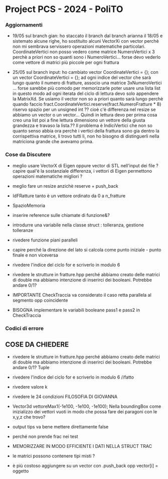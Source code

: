 # Project PCS - 2024 - PoliTO

### Aggiornamenti
- 19/05 sul branch gian: ho staccato il branch dal branch arianna il 18/05 e sistemato alcune righe, ho sostituito alcuni VectorXi con vector<unsigned int> perchè non mi sembrava servissero operazioni matematiche particolari.
CoordinateVertici non posso vedero come matrice NumeroVertici x 3 perchè a priori non so quanti sono i NumeroVertici... forse devo vederlo come vettore di matrici più piccole per ogni frattura

- 25/05 sul  branch input: ho cambiato  vector<Vector3d> CoordinateVertici = {};  con un vector<MatrixXd> CoordinateVertici = {}; ad ogni indice del vector che sarà lungo quanto il numero di fratture, associo una matrice 3xNumeroVertici ... forse sarebbe più comodo per memorizzarle poter usare una lista list<MatrixXd> in questo modo ad ogni iterata del ciclo di lettura devo solo appendere la MatrixXd. Se usiamo il vector non so a priori quanto sarà lungo perchè quando faccio  fract.CoordinateVertici.reserve(fract.NumeroFratture * 8) riservo spazio per un unsigned int ?? cioè c'è differenza nel resize se abbiamo un vector<Vector3d> o un vector<MatrixXd>...
Quindi in lettura devo per prima cosa creo una list<MatrixXd> poi a fine lettura dimensiono un vettore della giusta grandezza e travaso la lista.?? Il problema è IndiciVertici che non so quanto senso abbia ora perchè i vertici della frattura sono gia dentro la corrispettiva matrice, li trovo tutti li, non ho bisogno di distinguerli nella matriciona grande che avevamo prima.  

### Cose da Discutere

- meglio usare VectorX di Eigen oppure vector di STL nell'input dei file ? capire qual'è la sostanziale differenza, i vettori di Eigen permettono operazioni matematiche migliori ?

- meglio fare un resize anzichè reserve + push_back 
- IdFRatture tanto è un vettore ordinato da 0 a n_fratture
- SpazioMemoria
- inserire reference sulle chiamate di funzione&? 
- introdurre una variabile nella classe struct : tolleranza, gestione tolleranze
- rivedere funzione piani paralleli
- capire perché la direzione del lato si calcola come punto iniziale - punto finale e non viceversa
- rivedere l'indice del ciclo for e scriverlo in modulo 6
- rivedere le strutture in fratture.hpp perché abbiamo creato delle matrici di double ma abbiamo intenzione di inserirci dei booleani. Potrebbe andare 0/1?
- IMPORTANTE CheckTraccia va considerato il caso retta parallela al segmento opp coincidente
- BISOGNA implementare le variabili booleane pass1 e pass2 in CheckTraccia 

### Codici di errore

## COSE DA CHIEDERE


- rivedere le strutture in fratture.hpp perché abbiamo creato delle matrici di double ma abbiamo intenzione di inserirci dei booleani. Potrebbe andare 0/1? Tuple
- rivedere l'indice del ciclo for e scriverlo in modulo 6 //fatto
- rivedere valore k 
- rivedere le 24 condizioni FILOSOFIA DI GIOVANNA
-   Vector3d vettoreMax1(-1e100, -1e100, -1e100); Nella boundingBox come inizializzo dei vettori vuoti in modo che possa fare dei paragoni con le x,y,z che trovo? 
- output tips va bene mettere direttamente false 
- perché non prende frac nei test


- MEMORIZZARE IN MODO EFFICIENTE I DATI NELLA STRUCT TRAC
- le matrici possono contenere tipi misti ? 
- è più costoso aggiungere su un vector con .push_back opp vector[i] = oggetto


